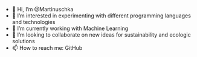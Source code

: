 - 👋 Hi, I’m @Martinuschka
- 👀 I’m interested in experimenting with different programming languages and technologies
- 🌱 I’m currently working with Machine Learning
- 💞️ I’m looking to collaborate on new ideas for sustainability and ecologic solutions
- 📫 How to reach me: GitHub
